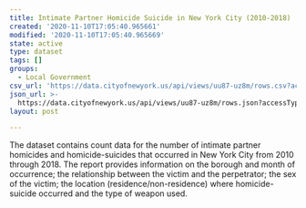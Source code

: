 ```yaml
---
title: Intimate Partner Homicide Suicide in New York City (2010-2018)
created: '2020-11-10T17:05:40.965661'
modified: '2020-11-10T17:05:40.965669'
state: active
type: dataset
tags: []
groups:
  - Local Government
csv_url: 'https://data.cityofnewyork.us/api/views/uu87-uz8m/rows.csv?accessType=DOWNLOAD'
json_url: >-
  https://data.cityofnewyork.us/api/views/uu87-uz8m/rows.json?accessType=DOWNLOAD
layout: post

---
```

The dataset contains count data for the number of intimate partner homicides and homicide-suicides that occurred in New York City from 2010 through 2018. The report provides information on the borough and month of occurrence; the relationship between the victim and the perpetrator; the sex of the victim; the location (residence/non-residence) where homicide-suicide occurred and the type of weapon used.
